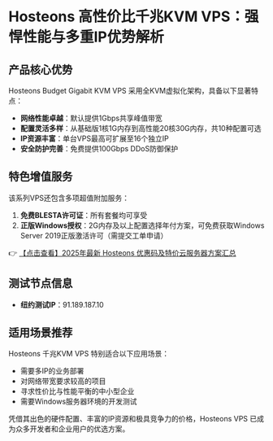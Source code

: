 # Hosteons 高性价比千兆KVM VPS：强悍性能与多重IP优势解析

## 产品核心优势

Hosteons Budget Gigabit KVM VPS 采用全KVM虚拟化架构，具备以下显著特点：

- **网络性能卓越**：默认提供1Gbps共享峰值带宽
- **配置灵活多样**：从基础版1核1G内存到高性能20核30G内存，共10种配置可选
- **IP资源丰富**：单台VPS最高可扩展至16个独立IP
- **安全防护完善**：免费提供100Gbps DDoS防御保护

## 特色增值服务

该系列VPS还包含多项超值附加服务：

1. **免费BLESTA许可证**：所有套餐均可享受
2. **正版Windows授权**：2G内存及以上配置选择年付方案，可免费获取Windows Server 2019正版激活许可（需提交工单申请）

👉 [【点击查看】2025年最新 Hosteons 优惠码及特价云服务器方案汇总](https://bit.ly/hosteons)

## 测试节点信息

- **纽约测试IP**：91.189.187.10

## 适用场景推荐

Hosteons 千兆KVM VPS 特别适合以下应用场景：

- 需要多IP的业务部署
- 对网络带宽要求较高的项目
- 寻求性价比与性能平衡的中小型企业
- 需要Windows服务器环境的开发测试

凭借其出色的硬件配置、丰富的IP资源和极具竞争力的价格，Hosteons VPS 已成为众多开发者和企业用户的优选方案。